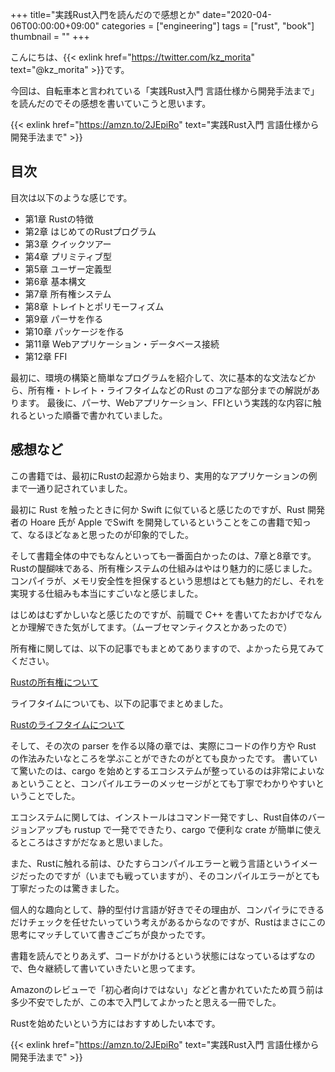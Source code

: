 +++
title="実践Rust入門を読んだので感想とか"
date="2020-04-06T00:00:00+09:00"
categories = ["engineering"]
tags = ["rust", "book"]
thumbnail = ""
+++

こんにちは、{{< exlink href="https://twitter.com/kz_morita" text="@kz_morita" >}}です。

今回は、自転車本と言われている「実践Rust入門 言語仕様から開発手法まで」 を読んだのでその感想を書いていこうと思います。


{{< exlink href="https://amzn.to/2JEpiRo" text="実践Rust入門 言語仕様から開発手法まで" >}}



## 目次


目次は以下のような感じです。

- 第1章 Rustの特徴
- 第2章 はじめてのRustプログラム
- 第3章 クイックツアー
- 第4章 プリミティブ型
- 第5章 ユーザー定義型
- 第6章 基本構文
- 第7章 所有権システム
- 第8章 トレイトとポリモーフィズム
- 第9章 パーサを作る
- 第10章 パッケージを作る
- 第11章 Webアプリケーション・データベース接続
- 第12章 FFI


最初に、環境の構築と簡単なプログラムを紹介して、次に基本的な文法などから、所有権・トレイト・ライフタイムなどのRust のコアな部分までの解説があります。
最後に、パーサ、Webアプリケーション、FFIという実践的な内容に触れるといった順番で書かれていました。

## 感想など

この書籍では、最初にRustの起源から始まり、実用的なアプリケーションの例まで一通り記されていました。

最初に Rust を触ったときに何か Swift に似ていると感じたのですが、Rust 開発者の Hoare 氏が Apple でSwift を開発しているということをこの書籍で知って、なるほどなぁと思ったのが印象的でした。

そして書籍全体の中でもなんといっても一番面白かったのは、7章と8章です。\
Rustの醍醐味である、所有権システムの仕組みはやはり魅力的に感じました。
コンパイラが、メモリ安全性を担保するという思想はとても魅力的だし、それを実現する仕組みも本当にすごいなと感じました。

はじめはむずかしいなと感じたのですが、前職で C++ を書いてたおかげでなんとか理解できた気がしてます。（ムーブセマンティクスとかあったので）

所有権に関しては、以下の記事でもまとめてありますので、よかったら見てみてください。

[Rustの所有権について](/posts/rust_ownership/)


ライフタイムについても、以下の記事でまとめました。

[Rustのライフタイムについて](/posts/rust_lifetime/)


そして、その次の parser を作る以降の章では、実際にコードの作り方や Rust の作法みたいなところを学ぶことができたのがとても良かったです。
書いていて驚いたのは、cargo を始めとするエコシステムが整っているのは非常によいなぁということと、コンパイルエラーのメッセージがとても丁寧でわかりやすいということでした。

エコシステムに関しては、インストールはコマンド一発ですし、Rust自体のバージョンアップも rustup で一発でできたり、cargo で便利な crate が簡単に使えるところはさすがだなぁと思いました。

また、Rustに触れる前は、ひたすらコンパイルエラーと戦う言語というイメージだったのですが（いまでも戦っていますが）、そのコンパイルエラーがとても丁寧だったのは驚きました。

個人的な趣向として、静的型付け言語が好きでその理由が、コンパイラにできるだけチェックを任せたいっていう考えがあるからなのですが、Rustはまさにこの思考にマッチしていて書きごごちが良かったです。


書籍を読んでとりあえず、コードがかけるという状態にはなっているはずなので、色々継続して書いていきたいと思ってます。


Amazonのレビューで「初心者向けではない」などと書かれていたため買う前は多少不安でしたが、この本で入門してよかったと思える一冊でした。

Rustを始めたいという方にはおすすめしたい本です。

{{< exlink href="https://amzn.to/2JEpiRo" text="実践Rust入門 言語仕様から開発手法まで" >}}
